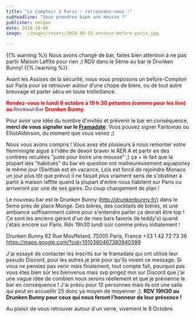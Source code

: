 ```yaml
---
title: "Le Comptoir à Paris : retrouvons-nous !"
subheadline: "Vous prendrez bien une mousse ?"
publisher: morgan
date: 2018-10-06
image:  /images/covers/2018-09-15-annonce-before-paris.jpg

---
```


{{% warning %}}
Nous avons changé de bar, faites bien attention à ne pas partir Maison Laffite pour rien ;) RDV dans le 5ème au bar le Drunken Bunny!
{{% /warning %}}

Avant les Assises de la sécurité, nous vous proposons un before-Comptoir sur Paris pour se retrouver autour d’une chope de bière, ou de tout autre breuvage et parler sécu en toute trolleillance.

<b style="color:red;">Rendez-vous le lundi 8 octobre à 19 h 30 pétantes (comme pour les live) au <s style="color:grey;">Rockout Bar</s> Drunken Bunny.</b>

Pour avoir une idée du nombre d’invités et prévenir le bar en conséquence, **merci de vous signaler sur le [Framadate](https://framadate.org/7nTqq1OOApqZlZpk)**. Vous pouvez signer Fantomas ou ElliotAlderson, du moment que vous venez ;)

Nous vous avons compris ! Vous avez été plusieurs à nous remonter votre flemmingite aiguë à l'idée de devoir braver le RER A et partir en des contrées reculées "juste pour boire une mousse" ;) ça + le fait que la plupart des "habitués" du bar en question ont malheureusement aquaponey le même jour (Swithak est en vacance, Loïs est forcé de rejoindre Monaco un jour plus tôt que prévu) il ne faisait plus vraiment sens de s'obstiner à partir à maison laffite quand la plupart d'entre nous habitent sur Paris ou arriveront par une de ses gares. Du coup changement de plan !

Le nouveau bar est le Drunken Bunny (http://drunkenbunny.fr/) dans le 5eme près de place Monge. Des bières, des cocktails de bières, et une ambiance suffisamment calme pour s'entendre parler ça devrait être top ! Ce sont les anciens gérant d'un de mes bars favoris (le teddy's) quand j'étais encore sur Paris. Rdv 19h30  lundi soir comme prévu initialement !

Drunken Bunny
62 Rue Mouffetard, 75005 Paris, France
+33 1 42 72 73 36
https://maps.google.com/?cid=1010360467380940399

J'ai essayé de contacter les inscrits sur le framadate qui ont utilisé leur pseudo Discord, pour les autres je prie pour qu'ils voient ce message. Si vous ne pensiez pas venir mais finalement, tout compte fait, pourquoi pas vous êtes bien sûr les bienvenus mais svp pingez moi sur Discord que j'ai une vague idée de combien nous serons réellement et que je prévienne le bar en conséquence ! J'ai prévu pour 12 personnes mais ils ont une salle qui peut en accueillir 25 donc ya moyen de moyenner ;). **RDV 19H30 au Drunken Bunny pour ceux qui nous feront l'honneur de leur présence !**


Au plaisir de vous retrouver autour d'un verre, vivement le 8 Octobre.
